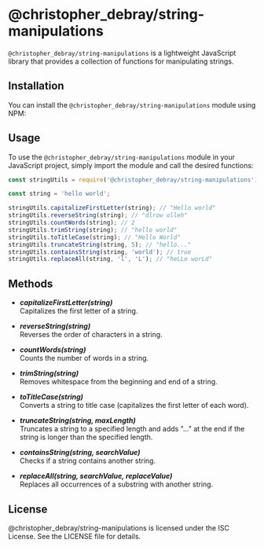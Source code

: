# @christopher_debray/string-manipulations

`@christopher_debray/string-manipulations` is a lightweight JavaScript library that provides a collection of functions for manipulating strings.

## Installation

You can install the `@christopher_debray/string-manipulations` module using NPM:

## Usage

To use the `@christopher_debray/string-manipulations` module in your JavaScript project, simply import the module and call the desired functions:

```javascript
const stringUtils = require('@christopher_debray/string-manipulations');

const string = 'hello world';

stringUtils.capitalizeFirstLetter(string); // "Hello world"
stringUtils.reverseString(string); // "dlrow olleh"
stringUtils.countWords(string); // 2
stringUtils.trimString(string); // "hello world"
stringUtils.toTitleCase(string); // "Hello World"
stringUtils.truncateString(string, 5); // "hello..."
stringUtils.containsString(string, 'world'); // true
stringUtils.replaceAll(string, 'l', 'L'); // "heLLo worLd"
```

## Methods

- ***capitalizeFirstLetter(string)***<br />
Capitalizes the first letter of a string.


- ***reverseString(string)***<br />
Reverses the order of characters in a string.

- ***countWords(string)***<br />
Counts the number of words in a string.

- ***trimString(string)***<br />
Removes whitespace from the beginning and end of a string.

- ***toTitleCase(string)***<br />
Converts a string to title case (capitalizes the first letter of each word).

- ***truncateString(string, maxLength)***<br />
Truncates a string to a specified length and adds "..." at the end if the string is longer than the specified length.

- ***containsString(string, searchValue)***<br />
Checks if a string contains another string.

- ***replaceAll(string, searchValue, replaceValue)***<br />
Replaces all occurrences of a substring with another string.

## License
@christopher_debray/string-manipulations is licensed under the ISC License. See the LICENSE file for details.